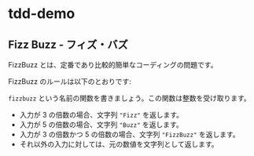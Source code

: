 # tdd-demo

## Fizz Buzz - フィズ・バズ

FizzBuzz とは、定番であり比較的簡単なコーディングの問題です。

FizzBuzz のルールは以下のとおりです:

`fizzbuzz` という名前の関数を書きましょう。この関数は整数を受け取ります。

- 入力が 3 の倍数の場合、文字列 `"Fizz"` を返します。
- 入力が 5 の倍数の場合、文字列 `"Buzz"` を返します。
- 入力が 3 の倍数かつ 5 の倍数の場合、文字列 `"FizzBuzz"` を返します。
- それ以外の入力に対しては、元の数値を文字列として返します。
